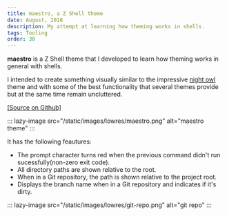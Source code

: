 ```yaml
---
title: maestro, a Z Shell theme
date: August, 2018
description: My attempt at learning how theming works in shells.
tags: Tooling
order: 30
---
```



**maestro** is a Z Shell theme that I developed to learn how theming works in general with shells.

I intended to create something visually similar to the impressive [night owl](https://github.com/sdras/night-owl-vscode-theme) theme and with some of the best functionality that several themes provide but at the same time remain uncluttered.

[[Source on Github]](https://github.com/astronomersiva/zsh-theme-maestro/)

::: lazy-image src="/static/images/lowres/maestro.png" alt="maestro theme" :::

It has the following feautures:

* The prompt character turns red when the previous command didn't run sucessfully(non-zero exit code).
* All directory paths are shown relative to the root.
* When in a Git repository, the path is shown relative to the project root.
* Displays the branch name when in a Git repository and indicates if it's dirty. 

::: lazy-image src="/static/images/lowres/git-repo.png" alt="git repo" :::
